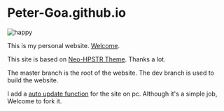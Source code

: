 # Peter-Goa.github.io

![happy](https://cdn2.iconfinder.com/data/icons/despicable-me-2-minions/128/despicable-me-2-Minion-icon-8.png)

This is my personal website. [Welcome](https://peter-goa.github.io/).

This site is based on [Neo-HPSTR Theme](https://github.com/aron-bordin/neo-hpstr-jekyll-theme). Thanks a lot.

The master branch is the root of the website. The dev branch is used to build the website.

I add a [auto update function](https://github.com/Peter-Goa/autoUpdate "auto update function") for the site on pc. Although it's a simple job, Welcome to fork it.

